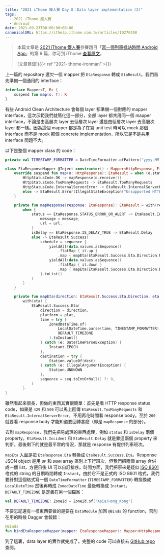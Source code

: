 ```yaml
---
title: "2021 iThome 鐵人賽 Day 8：Data layer implementation (2)"
tags:
  - 2021 iThome 鐵人賽
  - Android
date: 2021-09-23T00:00:00+08:00
canonicalURL: https://ithelp.ithome.com.tw/articles/10270358
---
```


> 本篇文章是 [2021 iThome 鐵人賽](https://ithelp.ithome.com.tw/2021ironman)參賽題目「[寫一個列車抵站時間 Android App](https://ithelp.ithome.com.tw/users/20139666/ironman/4661)」的第 8 篇，你可到 iThome [查看原文](https://ithelp.ithome.com.tw/articles/10270358)。
>
> [文章目錄]({{< ref "2021-ithome-ironman" >}})

上一篇的 repository 還欠一個 mapper 把 `EtaResponse` 轉成 `EtaResult`。我們首先準備一個通用的 interface：

```kotlin
interface Mapper<T, R> {
    suspend fun map(o: T): R
}
```

有些 Android Clean Architecture 會每個 layer 都準備一個對應的 mapper interface，這次示範我們就簡化這一部分，全部 layer 都共用同一個 mapper interface，不論是由高層次 layer 去低層次 layer 還是由低層次 layer 去高層次 layer 都一樣。因為這個 mapper 都是為了在寫 unit test 時可以 mock 那個 interface 而不是 mock 那個 concrete implementation，所以它是不是共用 interface 問題不大。

以下是整個 mapper class 的 code：

```kotlin
private val TIMESTAMP_FORMATTER = DateTimeFormatter.ofPattern("yyyy-MM-dd HH:mm:ss")

class EtaResponseMapper @Inject constructor() : Mapper<HttpResponse, EtaResult> {
    override suspend fun map(o: HttpResponse): EtaResult = when (o.status) {
        HttpStatusCode.OK -> mapResponse(o.receive())
        HttpStatusCode.TooManyRequests -> EtaResult.TooManyRequests
        HttpStatusCode.InternalServerError -> EtaResult.InternalServerError
        else -> EtaResult.Error(IllegalStateException("Unsupported HTTP status code ${o.status}"))
    }

    private fun mapResponse(response: EtaResponse): EtaResult = with(response) {
        when {
            status == EtaResponse.STATUS_ERROR_OR_ALERT -> EtaResult.Incident(
                message = message,
                url = url,
            )
            isDelay == EtaResponse.IS_DELAY_TRUE -> EtaResult.Delay
            else -> EtaResult.Success(
                schedule = sequence {
                    yieldAll(data.values.asSequence()
                        .flatMap { it.up }
                        .map { mapEta(EtaResult.Success.Eta.Direction.UP, it) })
                    yieldAll(data.values.asSequence()
                        .flatMap { it.down }
                        .map { mapEta(EtaResult.Success.Eta.Direction.DOWN, it) })
                }.toList()
            )
        }
    }

    private fun mapEta(direction: EtaResult.Success.Eta.Direction, eta: EtaResponse.Eta) =
        with(eta) {
            EtaResult.Success.Eta(
                direction = direction,
                platform = plat,
                time = try {
                    ZonedDateTime.of(
                        LocalDateTime.parse(time, TIMESTAMP_FORMATTER),
                        DEFAULT_TIMEZONE
                    ).toInstant()
                } catch (e: DateTimeParseException) {
                    Instant.EPOCH
                },
                destination = try {
                    Station.valueOf(dest)
                } catch (e: IllegalArgumentException) {
                    Station.UNKNOWN
                },
                sequence = seq.toIntOrNull() ?: 0,
            )
        }
}
```

雖然看起來很長，但做的東西其實很簡單：首先是看 HTTP response status code，如果是 `429` 和 `500` 可以馬上回傳 `EtaResult.TooManyRequests` 和 `EtaResult.InternalServerError`，不用再花時間看 response body。至於 `200` 就要看 response body 才能知道要回傳甚麼（即是 `mapResponse` 的部分）。

去到 `mapResponse`，我們先把易處理的東西處理，例如 `status` 和 `isDelay` 兩個 property。`EtaResult.Incident` 和 `EtaResult.Delay` 就是靠這兩個 property 來判斷。最後剩下的就是最平常的情況，那就是 response 有提供列車班次。

`mapEta` 入面是把 `EtaResponse.Eta` 轉換成 `EtaResult.Success.Eta`。Response JSON object 是用 `UP` 和 `DOWN` array 區別上下行班次，但我們把兩個 array 合併成一個 list，方便日後 UI 可以自訂排序。時間方面，我們把原來是疑似 [ISO 8601](https://zh.wikipedia.org/wiki/ISO_8601) 格式的 string 的日期時間轉成 `Instant`。由於它不是正式的 ISO 8601 格式，我們要針對這個格式寫一個 `DateTimeFormatter` (`TIMESTAMP_FORMATTER`) 轉換換成 `LocalDateTime` 然後再轉成 `ZonedDateTime` 最後轉換成 `Instant`。`DEFAULT_TIMEZONE` 是定義在另一個檔案：

```kotlin
val DEFAULT_TIMEZONE: ZoneId = ZoneId.of("Asia/Hong_Kong")
```

不要忘記還有一樣東西要做的是要在 `DataModule` 加回 `@Binds` 的 function，否則在用的時候 Dagger 會報錯：

```kotlin
@Binds
fun bindEtaResponseMapper(mapper: EtaResponseMapper): Mapper<HttpResponse, EtaResult>
```

到了這裏，data layer 的實作就完成了。完整的 code 可以直接去 [GitHub repo](https://github.com/ericksli/eta-demo) 查閱。
